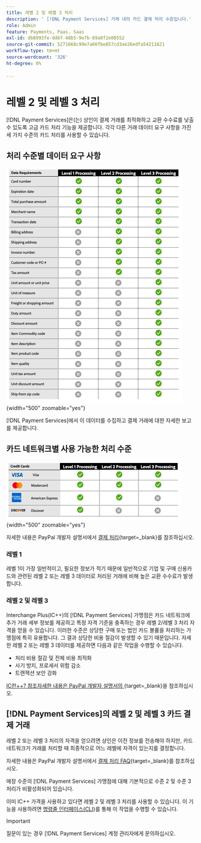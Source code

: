 ```yaml
---
title: 레벨 2 및 레벨 3 처리
description: ' [!DNL Payment Services] 거래 내의 카드 결제 처리 수준입니다.'
role: Admin
feature: Payments, Paas, Saas
exl-id: db8993fe-dd6f-48b5-9e7b-69a0f2e08552
source-git-commit: 5271668c99e7a66fbe857cd3ae26edfa54211621
workflow-type: tm+mt
source-wordcount: '326'
ht-degree: 0%

---
```


# 레벨 2 및 레벨 3 처리

[!DNL Payment Services]은(는) 상인이 결제 거래를 최적화하고 교환 수수료를 낮출 수 있도록 고급 카드 처리 기능을 제공합니다. 각각 다른 거래 데이터 요구 사항을 가진 세 가지 수준의 카드 처리를 사용할 수 있습니다.

## 처리 수준별 데이터 요구 사항

![트랜잭션 보고서](assets/level-processing-details.png){width="500" zoomable="yes"}

[!DNL Payment Services]에서 이 데이터를 수집하고 결제 거래에 대한 자세한 보고를 제공합니다.

## 카드 네트워크별 사용 가능한 처리 수준

![카드 세부 정보](assets/cards-details-level-processing.png){width="500" zoomable="yes"}

자세한 내용은 PayPal 개발자 설명서에서 [결제 처리](https://developer.paypal.com/docs/checkout/advanced/processing/){target=_blank}를 참조하십시오.

### 레벨 1

레벨 1이 가장 일반적이고, 필요한 정보가 적기 때문에 일반적으로 기업 및 구매 신용카드와 관련된 레벨 2 또는 레벨 3 데이터로 처리된 거래에 비해 높은 교환 수수료가 발생합니다.

### 레벨 2 및 레벨 3

Interchange Plus(IC++)의 [!DNL Payment Services] 가맹점은 카드 네트워크에 추가 거래 세부 정보를 제공하고 특정 자격 기준을 충족하는 경우 레벨 2/레벨 3 처리 자격을 얻을 수 있습니다. 이러한 수준은 상당한 구매 또는 법인 카드 볼륨을 처리하는 가맹점에 특히 유용합니다. 그 결과 상당한 비용 절감이 발생할 수 있기 때문입니다. 자세한 레벨 2 또는 레벨 3 데이터를 제공하면 다음과 같은 작업을 수행할 수 있습니다.

* 처리 비용 절감 및 전체 비용 최적화
* 사기 방지, 프로세서 위험 감소
* 트랜잭션 보안 강화

[IC란++? 참조자세한 내용은 PayPal 개발자 설명서의 ](https://www.paypal.com/us/brc/article/what-is-interchange-plus-plus){target=_blank}을 참조하십시오.

## [!DNL Payment Services]의 레벨 2 및 레벨 3 카드 결제 거래

레벨 2 또는 레벨 3 처리의 자격을 얻으려면 상인은 이전 정보를 전송해야 하지만, 카드 네트워크가 거래를 처리할 때 최종적으로 어느 레벨에 자격이 있는지를 결정합니다.

자세한 내용은 PayPal 개발자 설명서에서 [결제 처리 FAQ](https://www.paypal.com/us/cshelp/article/ts2278?_ga=1.131773126.875104296.1712843492){target=_blank}를 참조하십시오.

매장 수준의 [!DNL Payment Services] 가맹점에 대해 기본적으로 수준 2 및 수준 3 처리가 비활성화되어 있습니다.

이미 IC++ 가격을 사용하고 있다면 레벨 2 및 레벨 3 처리를 사용할 수 있습니다. 이 기능을 사용하려면 [명령줄 인터페이스(CLI](configure-cli.md))를 통해 이 작업을 수행할 수 있습니다.

>[!IMPORTANT]
>
>질문이 있는 경우 [!DNL Payment Services] 계정 관리자에게 문의하십시오.
